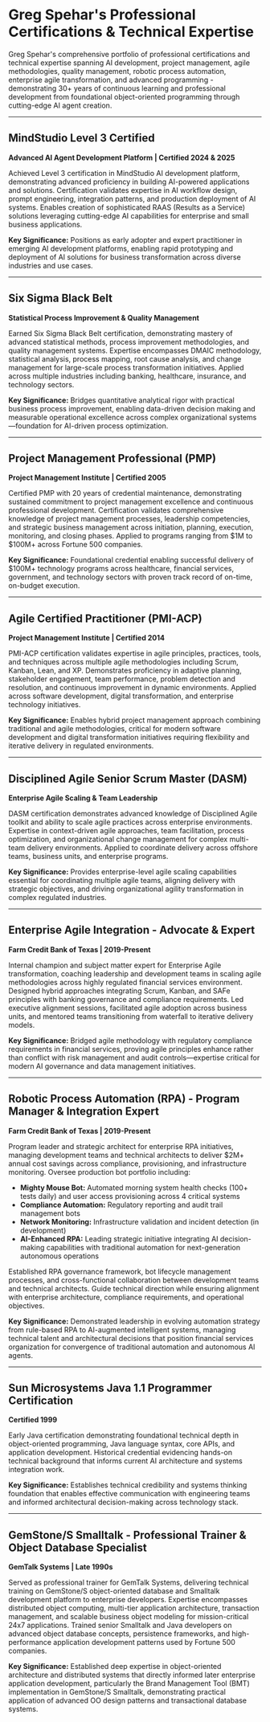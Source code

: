 
# Greg Spehar's Professional Certifications & Technical Expertise

Greg Spehar's comprehensive portfolio of professional certifications and technical expertise spanning AI development, project management, agile methodologies, quality management, robotic process automation, enterprise agile transformation, and advanced programming - demonstrating 30+ years of continuous learning and professional development from foundational object-oriented programming through cutting-edge AI agent creation.

---

## **MindStudio Level 3 Certified**
**Advanced AI Agent Development Platform | Certified 2024 & 2025**

Achieved Level 3 certification in MindStudio AI development platform, demonstrating advanced proficiency in building AI-powered applications and solutions. Certification validates expertise in AI workflow design, prompt engineering, integration patterns, and production deployment of AI systems. Enables creation of sophisticated RAAS (Results as a Service) solutions leveraging cutting-edge AI capabilities for enterprise and small business applications.

**Key Significance:** Positions as early adopter and expert practitioner in emerging AI development platforms, enabling rapid prototyping and deployment of AI solutions for business transformation across diverse industries and use cases.

---

## **Six Sigma Black Belt**
**Statistical Process Improvement & Quality Management**

Earned Six Sigma Black Belt certification, demonstrating mastery of advanced statistical methods, process improvement methodologies, and quality management systems. Expertise encompasses DMAIC methodology, statistical analysis, process mapping, root cause analysis, and change management for large-scale process transformation initiatives. Applied across multiple industries including banking, healthcare, insurance, and technology sectors.

**Key Significance:** Bridges quantitative analytical rigor with practical business process improvement, enabling data-driven decision making and measurable operational excellence across complex organizational systems—foundation for AI-driven process optimization.

---

## **Project Management Professional (PMP)**
**Project Management Institute | Certified 2005**

Certified PMP with 20 years of credential maintenance, demonstrating sustained commitment to project management excellence and continuous professional development. Certification validates comprehensive knowledge of project management processes, leadership competencies, and strategic business management across initiation, planning, execution, monitoring, and closing phases. Applied to programs ranging from $1M to $100M+ across Fortune 500 companies.

**Key Significance:** Foundational credential enabling successful delivery of $100M+ technology programs across healthcare, financial services, government, and technology sectors with proven track record of on-time, on-budget execution.

---

## **Agile Certified Practitioner (PMI-ACP)**
**Project Management Institute | Certified 2014**

PMI-ACP certification validates expertise in agile principles, practices, tools, and techniques across multiple agile methodologies including Scrum, Kanban, Lean, and XP. Demonstrates proficiency in adaptive planning, stakeholder engagement, team performance, problem detection and resolution, and continuous improvement in dynamic environments. Applied across software development, digital transformation, and enterprise technology initiatives.

**Key Significance:** Enables hybrid project management approach combining traditional and agile methodologies, critical for modern software development and digital transformation initiatives requiring flexibility and iterative delivery in regulated environments.

---

## **Disciplined Agile Senior Scrum Master (DASM)**
**Enterprise Agile Scaling & Team Leadership**

DASM certification demonstrates advanced knowledge of Disciplined Agile toolkit and ability to scale agile practices across enterprise environments. Expertise in context-driven agile approaches, team facilitation, process optimization, and organizational change management for complex multi-team delivery environments. Applied to coordinate delivery across offshore teams, business units, and enterprise programs.

**Key Significance:** Provides enterprise-level agile scaling capabilities essential for coordinating multiple agile teams, aligning delivery with strategic objectives, and driving organizational agility transformation in complex regulated industries.

---

## **Enterprise Agile Integration - Advocate & Expert**
**Farm Credit Bank of Texas | 2019-Present**

Internal champion and subject matter expert for Enterprise Agile transformation, coaching leadership and development teams in scaling agile methodologies across highly regulated financial services environment. Designed hybrid approaches integrating Scrum, Kanban, and SAFe principles with banking governance and compliance requirements. Led executive alignment sessions, facilitated agile adoption across business units, and mentored teams transitioning from waterfall to iterative delivery models.

**Key Significance:** Bridged agile methodology with regulatory compliance requirements in financial services, proving agile principles enhance rather than conflict with risk management and audit controls—expertise critical for modern AI governance and data management initiatives.

---

## **Robotic Process Automation (RPA) - Program Manager & Integration Expert**
**Farm Credit Bank of Texas | 2019-Present**

Program leader and strategic architect for enterprise RPA initiatives, managing development teams and technical architects to deliver $2M+ annual cost savings across compliance, provisioning, and infrastructure monitoring. Oversee production bot portfolio including:
- **Mighty Mouse Bot:** Automated morning system health checks (100+ tests daily) and user access provisioning across 4 critical systems
- **Compliance Automation:** Regulatory reporting and audit trail management bots
- **Network Monitoring:** Infrastructure validation and incident detection (in development)
- **AI-Enhanced RPA:** Leading strategic initiative integrating AI decision-making capabilities with traditional automation for next-generation autonomous operations

Established RPA governance framework, bot lifecycle management processes, and cross-functional collaboration between development teams and technical architects. Guide technical direction while ensuring alignment with enterprise architecture, compliance requirements, and operational objectives.

**Key Significance:** Demonstrated leadership in evolving automation strategy from rule-based RPA to AI-augmented intelligent systems, managing technical talent and architectural decisions that position financial services organization for convergence of traditional automation and autonomous AI agents.

---

## **Sun Microsystems Java 1.1 Programmer Certification**
**Certified 1999**

Early Java certification demonstrating foundational technical depth in object-oriented programming, Java language syntax, core APIs, and application development. Historical credential evidencing hands-on technical background that informs current AI architecture and systems integration work.

**Key Significance:** Establishes technical credibility and systems thinking foundation that enables effective communication with engineering teams and informed architectural decision-making across technology stack.

---

## **GemStone/S Smalltalk - Professional Trainer & Object Database Specialist**
**GemTalk Systems | Late 1990s**

Served as professional trainer for GemTalk Systems, delivering technical training on GemStone/S object-oriented database and Smalltalk development platform to enterprise developers. Expertise encompasses distributed object computing, multi-tier application architecture, transaction management, and scalable business object modeling for mission-critical 24x7 applications. Trained senior Smalltalk and Java developers on advanced object database concepts, persistence frameworks, and high-performance application development patterns used by Fortune 500 companies.

**Key Significance:** Established deep expertise in object-oriented architecture and distributed systems that directly informed later enterprise application development, particularly the Brand Management Tool (BMT) implementation in GemStone/S Smalltalk, demonstrating practical application of advanced OO design patterns and transactional database systems.
